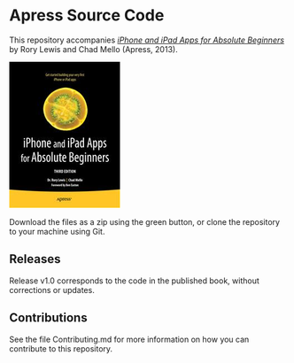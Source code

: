 # Apress Source Code

This repository accompanies [*iPhone and iPad Apps for Absolute Beginners*](http://www.apress.com/9781430246176) by Rory Lewis and Chad  Mello (Apress, 2013).

![Cover image](9781430246176.jpg)

Download the files as a zip using the green button, or clone the repository to your machine using Git.

## Releases

Release v1.0 corresponds to the code in the published book, without corrections or updates.

## Contributions

See the file Contributing.md for more information on how you can contribute to this repository.
